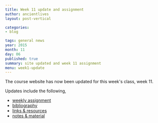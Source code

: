 ```yaml
---
title: Week 11 update and assignment
author: ancientlives
layout: post-vertical

categories:
- blog

tags: general news
year: 2015
month: 11
day: 06
published: true
summary: site updated and week 11 assignment
menu: week1-update
---
```


The course website has now been updated for this week's class, week 11.

Updates include the following,

* [weekly assignment](/weekly_assignment)
* [bibliography](/bibliography)
* [links & resources](/links)
* [notes & material](/notes)
